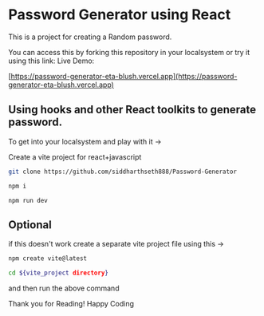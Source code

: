 # Password Generator using React

This is a project for creating a Random password.

You can access this by forking this repository in your localsystem or try it using this link:
Live Demo:

[https://password-generator-eta-blush.vercel.app](https://password-generator-eta-blush.vercel.app)

## Using hooks and other React toolkits to generate password.

To get into your localsystem and play with it ->

Create a vite project for react+javascript


```bash
git clone https://github.com/siddharthseth888/Password-Generator
```

```bash
npm i
```

```
npm run dev
```

## Optional

if this doesn't work create a separate vite project file using this ->

```bash
npm create vite@latest
```

```bash
cd ${vite_project directory}
```
and then run the above command

Thank you for Reading!
Happy Coding
